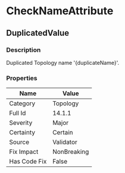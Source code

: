 ﻿---  
uid: Validator_14_1_1  
---

# CheckNameAttribute

## DuplicatedValue

### Description

Duplicated Topology name '{duplicateName}'.

### Properties

| Name         | Value       |
| ------------ | ----------- |
| Category     | Topology    |
| Full Id      | 14.1.1      |
| Severity     | Major       |
| Certainty    | Certain     |
| Source       | Validator   |
| Fix Impact   | NonBreaking |
| Has Code Fix | False       |
